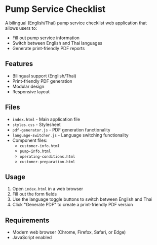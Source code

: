 # Pump Service Checklist

A bilingual (English/Thai) pump service checklist web application that allows users to:
- Fill out pump service information
- Switch between English and Thai languages
- Generate print-friendly PDF reports

## Features

- Bilingual support (English/Thai)
- Print-friendly PDF generation
- Modular design
- Responsive layout

## Files

- `index.html` - Main application file
- `styles.css` - Stylesheet
- `pdf-generator.js` - PDF generation functionality
- `language-switcher.js` - Language switching functionality
- Component files:
  - `customer-info.html`
  - `pump-info.html`
  - `operating-conditions.html`
  - `customer-preparation.html`

## Usage

1. Open `index.html` in a web browser
2. Fill out the form fields
3. Use the language toggle buttons to switch between English and Thai
4. Click "Generate PDF" to create a print-friendly PDF version

## Requirements

- Modern web browser (Chrome, Firefox, Safari, or Edge)
- JavaScript enabled
